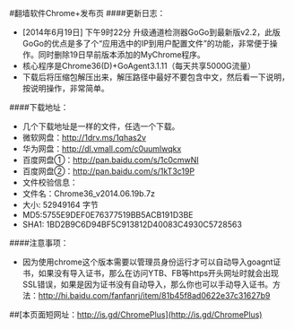 #翻墙软件Chrome+发布页
####更新日志：
* [2014年6月19日] 下午9时22分 升级通道检测器GoGo到最新版v2.2，此版GoGo的优点是多了个“应用选中的IP到用户配置文件”的功能，非常便于操作。同时删除19日早前版本添加的MyChrome程序。
* 核心程序是Chrome36(D)+GoAgent3.1.11（每天共享5000G流量）
* 下载后将压缩包解压出来，解压路径中最好不要包含中文，然后看一下说明，按说明操作，非常简单。

####下载地址：
* 几个下载地址是一样的文件，任选一个下载。
* 微软网盘：http://1drv.ms/1qhas2v
* 华为网盘：http://dl.vmall.com/c0uumlwqkx
* 百度网盘①：http://pan.baidu.com/s/1c0cmwNI
* 百度网盘②：http://pan.baidu.com/s/1kT3c19P
* 文件校验信息：
* 文件名：Chrome36_v2014.06.19b.7z
* 大小: 52949164 字节
* MD5:5755E9DEF0E76377519BB5ACB191D3BE
* SHA1: 1BD2B9C6D94BF5C913812D40083C4930C5728563

####注意事项：
* 因为使用chrome这个版本需要以管理员身份运行才可以自动导入goagnt证书，如果没有导入证书，那么在访问YTB、FB等https开头网址时就会出现SSL错误，如果是因为证书没有自动导入，那么你也可以手动导入证书。方法：http://hi.baidu.com/fanfanrj/item/81b45f8ad0622e37c31627b9

##[本页面短网址：http://is.gd/ChromePlus](http://is.gd/ChromePlus)